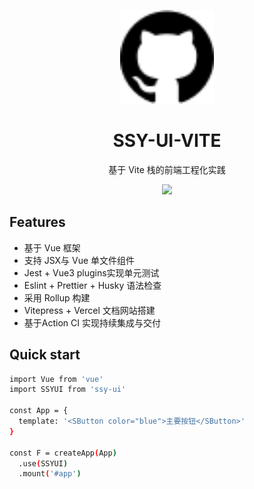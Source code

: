 <p align="center">
  <img src="./assets/github.svg" alt="Logo" width="150"/>
</p>

<h1 align="center">SSY-UI-VITE</h1>

<p align="center">
基于 Vite 栈的前端工程化实践 
</p>

<p align="center">
  <img src="https://img.shields.io/github/license/sst2715/ssy-ui-vite">
</p>

## Features
- 基于 Vue 框架
- 支持 JSX与 Vue 单文件组件
- Jest + Vue3 plugins实现单元测试
- Eslint + Prettier + Husky 语法检查
- 采用 Rollup 构建
- Vitepress + Vercel 文档网站搭建
- 基于Action CI 实现持续集成与交付

## Quick start
```bash
import Vue from 'vue'
import SSYUI from 'ssy-ui'

const App = {
  template: '<SButton color="blue">主要按钮</SButton>'
}

const F = createApp(App)
  .use(SSYUI)
  .mount('#app')
